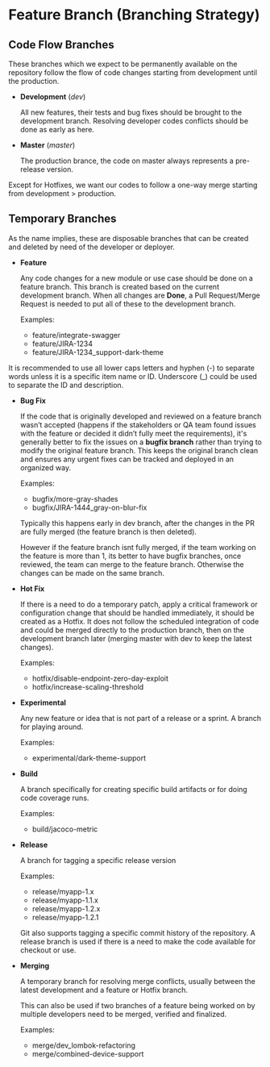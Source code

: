 # Feature Branch (Branching Strategy)

## Code Flow Branches

These branches which we expect to be permanently available on the repository follow the flow of code changes starting from development until the production.

* **Development** (*dev*)

  All new features, their tests and bug fixes should be brought to the development branch. Resolving developer codes conflicts should be done as early as here.

* **Master** (*master*)

  The production brance, the code on master always represents a pre-release version.

Except for Hotfixes, we want our codes to follow a one-way merge starting from development > production.

## Temporary Branches

As the name implies, these are disposable branches that can be created and deleted by need of the developer or deployer.

* **Feature**

  Any code changes for a new module or use case should be done on a feature branch. This branch is created based on the current development branch. When all changes are **Done**, a Pull Request/Merge Request is needed to put all of these to the development branch.

  Examples:
  * feature/integrate-swagger
  * feature/JIRA-1234
  * feature/JIRA-1234_support-dark-theme

It is recommended to use all lower caps letters and hyphen (-) to separate words unless it is a specific item name or ID. Underscore (_) could be used to separate the ID and description.

* **Bug Fix**

  If the code that is originally developed and reviewed on a feature branch wasn’t accepted (happens if the stakeholders or QA team found issues with the feature or decided it didn’t fully meet the requirements), it's generally better to fix the issues on a **bugfix branch** rather than trying to modify the original feature branch. This keeps the original branch clean and ensures any urgent fixes can be tracked and deployed in an organized way.

  Examples:
  * bugfix/more-gray-shades
  * bugfix/JIRA-1444_gray-on-blur-fix

  Typically this happens early in dev branch, after the changes in the PR are fully merged (the feature branch is then deleted).
  
  However if the feature branch isnt fully merged, if the team working on the feature is more than 1, its better to have bugfix branches, once reviewed, the team can merge to the feature branch. Otherwise the changes can be made on the same branch.
* **Hot Fix**

  If there is a need to do a temporary patch, apply a critical framework or configuration change that should be handled immediately, it should be created as a Hotfix. It does not follow the scheduled integration of code and could be merged directly to the production branch, then on the development branch later (merging master with dev to keep the latest changes).

  Examples:
  * hotfix/disable-endpoint-zero-day-exploit
  * hotfix/increase-scaling-threshold
    
* **Experimental**

  Any new feature or idea that is not part of a release or a sprint. A branch for playing around.

  Examples:
  * experimental/dark-theme-support
    
* **Build**

  A branch specifically for creating specific build artifacts or for doing code coverage runs.

  Examples:
  * build/jacoco-metric
    
* **Release**

  A branch for tagging a specific release version

  Examples:
  * release/myapp-1.x
  * release/myapp-1.1.x
  * release/myapp-1.2.x
  * release/myapp-1.2.1

  Git also supports tagging a specific commit history of the repository. A release branch is used if there is a need to make the code available for checkout or use.
  
* **Merging**

  A temporary branch for resolving merge conflicts, usually between the latest development and a feature or Hotfix branch.
  
  This can also be used if two branches of a feature being worked on by multiple developers need to be merged, verified and finalized.

  Examples:
  * merge/dev_lombok-refactoring
  * merge/combined-device-support


